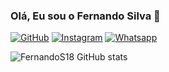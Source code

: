 ### Olá, Eu sou o Fernando Silva 👋

[![GitHub](https://img.shields.io/badge/GitHub-100000?style=for-the-badge&logo=github&logoColor=white)](https://)
[![Instagram](https://img.shields.io/badge/Instagram-E4405F?style=for-the-badge&logo=instagram&logoColor=white)](https://Instagram.com/_nandooficial_18)
[![Whatsapp](https://img.shields.io/badge/WhatsApp-25D366?style=for-the-badge&logo=whatsapp&logoColor=white)](https://Whatsapp.com/85991128087)


![FernandoS18 GitHub stats](https://github-readme-stats.vercel.app/api?username=FernandoS18&show_icons=true&theme=radical)
